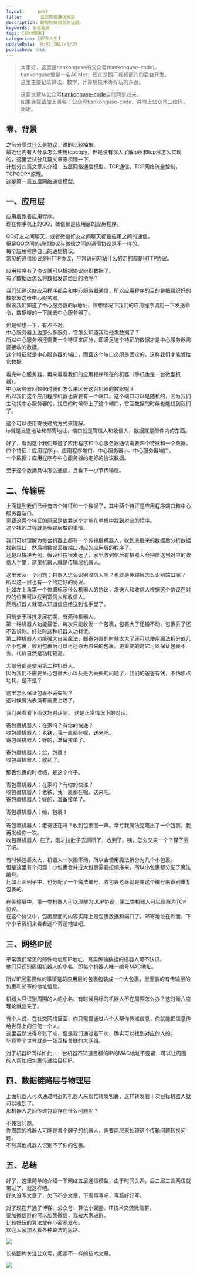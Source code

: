 ```yaml
---   
layout:     post  
title:       五层网络通信模型  
description: 聊聊网络相关的话题。    
keywords: 后台服务  
tags: [后台服务]  
categories: [程序人生]  
updateData:  0:02 2017/9/19
published: true  
---  
```

  
  
>   
> 大家好，这里是tiankonguse的公众号(tiankonguse-code)。    
> tiankonguse曾是一名ACMer，现在是鹅厂视频部门的后台开发。    
> 这里主要记录算法，数学，计算机技术等好玩的东西。   
>      
> 这篇文章从公众号[tiankonguse-code](http://mp.weixin.qq.com/s/Cte5aGAGuwAQ5tmQXTPhGw)自动同步过来。    
> 如果转载请加上署名：公众号tiankonguse-code，并附上公众号二维码，谢谢。  
>   
>    
  

## 零、背景

之前分享过[什么是协议](http://mp.weixin.qq.com/s/kjuZuB6l80e49rP_cJEr_g)，说的比较抽象。  
最近组内有人分享怎么使用tcpcopy，但是没有深入了解ip层和tcp层怎么实现的，这里尝试分几篇文章来梳理一下。  
计划分四篇文章来介绍：五层网络通信模型、TCP通信，TCP网络流量控制，TCPCOPY原理。  
这是第一篇五层网络通信模型。   



## 一、应用层


应用层跑着应用程序。   
现在你手机上的QQ，微信都是应用层的应用程序。  


QQ好友之间聊天，或者微信好友之间聊天都是应用之间的通信。  
但是QQ之间的通信协议与微信之间的通信协议是不一样的。  
每个应用程序自己的通信协议。  
常见的通信协议是HTTP协议，平常访问网站什么的走的都是HTTP协议。  


应用程序有了协议就可以根据协议组织数据了。  
有了数据后怎么将数据发送给目的地呢？


我们知道这些应用程序都会和中心服务器通信，所以应用程序的目的是把组织好的数据发送给中心服务器。  
假设我们知道了中心服务器的ip地址，理想情况下我们的应用程序调用一下发送命令，数据嗖的一下就去中心服务器了。  


但是细想一下，有点不对。  
中心服务器上边那么多服务，它怎么知道我给他发数据了？  
所以中心服务器还需要一个特征来区分，即满足这个特征的数据才是中心服务器需要接收的数据。  
这个特征就是中心服务器的端口，而且这个端口必须是固定的，这样我们才能发给它数据。  


看完中心服务器，再来看看我们的应用程序所在的机器（手机也是一台微型机器）。  
中心服务器回数据时我们怎么来区分这台机器的数据呢？  
所以我们这个应用程序机器也需要有一个端口。这个端口可以是随机的，因为我们主动找中心服务器的，找它的时候带上了这个端口，它回数据的时候也能找到我们了。  


这个可以使用寄快递的方式来理解。  
ip就是发送地址和邮寄地址，端口就是寄信人和收信人，数据就是邮件内的东西。  


好了，看到这个我们知道了应用程序和中心服务器通信需要四个特征和一个数据。  
四个特征：应用程序ip、应用程序端口、中心服务器ip、中心服务器端口。  
一个数据；应用程序与中心服务器约定好的协议数据。  



至于这个数据具体怎么通信，且看下一小节传输层。  


  

## 二、传输层


上面提到我们已经有四个特征和一个数据了，其中两个特征是应用程序端口和中心服务器端口。  
需要这两个特征的原因是依靠这个才能在单机中找到对应的程序。  
这个找的过程就是传输层做的事情。  


我们可以理解为每台机器上都有一个传输层机器人，收到底层来的数据后分析数据找到端口，然后把数据丢给端口对应的应用层的程序了。  
还是以快递为例，假设科技很发达了，家里收到信后有机器人会把信送到对应的收信人手里，这里机器人就是传输层机器人。  


这里涉及一个问题：机器人怎么识别收信人呢？也就是传输层怎么识别端口呢？  
所以这一层也有一个约定好的协议。  
比如左上角第一个位置标示什么机器人的协议，发送人和收信人根据这个协议在对应的位置可以找到寄信人和收信人。  
然后机器人就可以知道信应给送到谁手里了。  


目前处于科技发展初期，有两种机器人。  
第一种机器人功能最低，每次只能收发一个包裹，包裹大了还搬不动，包裹丢了还不告诉你。好处时这种机器人功耗低。  
第二种机器人功能强大自带魔法，邮寄包裹的时候太大了还可以使用魔法拆分成几个小包裹，收到包裹后可以再还原为原来的包裹。更重要的时它可以保证包裹不丢。代价自然是功耗较高。  


大部分都是使用第二种机器人。  
因为我们不需要关心包裹大小以及是否丢失的问题了，我们的爸爸有钱，不怕那点功耗，是不是？  


这里怎么保证包裹不丢失呢？  
这时候魔法表演有需要上场了。  


我们来看看下面这场对话吧。 
这是正常情况下的对话。   



寄包裹机器人：在家吗？有你的快递？  
收包裹机器人：老铁，我一直都在呢，送来吧。  
寄包裹机器人：好的，准备接单了。  

寄包裹机器人：给，包裹！  
收包裹机器人：收到了。  



那丢包裹的时候呢，是这个样子。  


寄包裹机器人：在家吗？有你的快递？  
收包裹机器人：老铁，我一直都在呢，送来吧。  
寄包裹机器人：好的，准备接单了。  

寄包裹机器人：给，包裹！  
...  
寄包裹机器人：老哥还在吗？收到包裹回一声。幸亏我魔法克隆出了一个包裹。我再发给你一次。  
收包裹机器人: 在了，刚才拉肚子去厕所了，收到了。咦，怎么又来一个？算了丢了吧。  



有时候包裹太大，机器人一次搬不动，所以会使用魔法拆分为几个小包裹。  
但是这里有个问题：小包裹合并成大包裹需要按顺序来，所以小包裹都分配了魔法编号。  
比如上面例子中，也分配了一个魔法编号，收包裹老哥就是靠这个编号来识别重复包裹的。  



在传输层中，第一类机器人可以理解为UDP协议，第二类机器人可以理解为TCP协议。  
在这个协议中，包裹里面的内容实际上是包裹数据和端口了，邮寄地址在外面，下个小节我们来看看这个寄送地址吧。  


## 三、网络IP层


平常我们常见的邮件地址即IP地址，真实传输数据的机器人可不认识。  
他们只识别周围机器人的小名，即每个机器人唯一编号MAC地址。  


所以IP层需要做的事情是将应用层的包裹包装成一个大包裹，里面装的有传输层的包裹和邮寄的地址信息。  



机器人只识别周围的人的小名，有时候目标的机器人不在周围怎么办？这时候六度理论就出来了。  


有个人说，在社交网络里面，你只需要通过六个人帮你传递信息，你就能把信息传给世界上的任何一个人。  
这里虽然说得夸张了点，但是我们通过若干次，确实可以找到对应的人的。  
毕竟整个世界就是一张互相关联的大网络。  


对于机器IP同样如此，一台机器不知道目标的IP的MAC地址不要紧，可以让周围的人帮忙把包裹传递给目标IP。  


## 四、数据链路层与物理层


上面机器人可以通过附近的机器人来帮忙转发包裹，这样转发若干次目标机器人就可以收到了。  
那机器人之间传递包裹存在什么问题呢？  


不兼容问题。  
你周围的机器人可能是各个牌子的机器人，需要两层来处理这个传输问题转换问题。  
不然其他机器人识别不了你的包裹。  



## 五、总结  

好了，这里简单的介绍一下网络五层通信模型，由于时间关系，后三层三言两语就带过了，就这样吧。  
好久没写文章了，欠下不少文章，下周再写吧，写篇好好写。  



对了现在开通了博客、公众号、算法小密圈、IT技术交流微信群。    
要加微信群的可以加我微信，我拉大家进群。  
比较好玩的算法放在[小密圈](https://wx.xiaomiquan.com/mweb/views/joingroup/join_group.html?group_id=281548515451&secret=r0krqw9fw0at24vxjxo1uo4k0h4lfe47&extra=d67ce0c25ec91252b3af846a10154c9e9d4cb50c763fee178acd68cd2c2e09ee)发布。  
欢迎大家加入看各种算法的思路。  

![](https://res.tiankonguse.com/images/tiankonguse-algorithms.png)  
  
  
长按图片关注公众号，阅读不一样的技术文章。   
  
![](https://res.tiankonguse.com/images/tiankonguse-code.gif)  
  
  